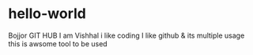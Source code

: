 # hello-world
Bojjor GIT HUB
I am Vishhal
i like coding
I like github & its multiple usage
this is awsome tool to be used
